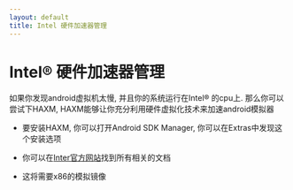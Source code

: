 ```yaml
---
layout: default
title: Intel 硬件加速器管理
---
```


# Intel® 硬件加速器管理

如果你发现android虚拟机太慢, 并且你的系统运行在Intel® 的cpu上. 那么你可以尝试下HAXM, HAXM能够让你充分利用硬件虚拟化技术来加速android模拟器

* 要安装HAXM, 你可以打开Android SDK Manager, 你可以在Extras中发现这个安装选项

* 你可以在[Inter官方网站][1]找到所有相关的文档
* 这将需要x86的模拟镜像

[1]: http://software.intel.com/en-us/articles/intel-hardware-accelerated-execution-manager/ "Hax" 
[2]: http://software.intel.com/en-us/search/site/language/en?query=Intel%20Hardware%20Accelerated%20Execution%20Manager%20%28HAXM%29 "Hax all"
